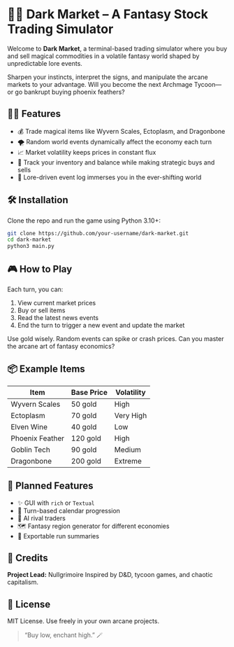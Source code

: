 # 🧛‍♂️ Dark Market – A Fantasy Stock Trading Simulator

Welcome to **Dark Market**, a terminal-based trading simulator where you buy and sell magical commodities in a volatile fantasy world shaped by unpredictable lore events.

Sharpen your instincts, interpret the signs, and manipulate the arcane markets to your advantage. Will you become the next Archmage Tycoon—or go bankrupt buying phoenix feathers?

## 🧙‍♂️ Features

- 💰 Trade magical items like Wyvern Scales, Ectoplasm, and Dragonbone
- 🌪️ Random world events dynamically affect the economy each turn
- 📈 Market volatility keeps prices in constant flux
- 🧾 Track your inventory and balance while making strategic buys and sells
- 📜 Lore-driven event log immerses you in the ever-shifting world

## 🛠️ Installation

Clone the repo and run the game using Python 3.10+:

```bash
git clone https://github.com/your-username/dark-market.git
cd dark-market
python3 main.py
```

## 🎮 How to Play

Each turn, you can:

1. View current market prices
2. Buy or sell items
3. Read the latest news events
4. End the turn to trigger a new event and update the market

Use gold wisely. Random events can spike or crash prices. Can you master the arcane art of fantasy economics?

## 📦 Example Items

| Item             | Base Price | Volatility |
|------------------|------------|------------|
| Wyvern Scales    | 50 gold    | High       |
| Ectoplasm        | 70 gold    | Very High  |
| Elven Wine       | 40 gold    | Low        |
| Phoenix Feather  | 120 gold   | High       |
| Goblin Tech      | 90 gold    | Medium     |
| Dragonbone       | 200 gold   | Extreme    |

## 🔮 Planned Features

- ✨ GUI with `rich` or `Textual`
- 📅 Turn-based calendar progression
- 🧠 AI rival traders
- 🗺️ Fantasy region generator for different economies
- 🧾 Exportable run summaries

## 👑 Credits

**Project Lead:** Nullgrimoire
Inspired by D&D, tycoon games, and chaotic capitalism.

## 📜 License

MIT License. Use freely in your own arcane projects.

> “Buy low, enchant high.” 🪄
